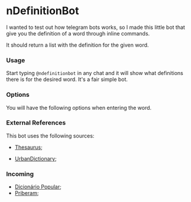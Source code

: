 # nDefinitionBot

I wanted to test out how telegram bots works, so I made this little bot that give you the definition of a word through inline commands.

It should return a list with the definition for the given word.

### Usage

Start typing `@ndefinitionbot` in any chat and it will show what definitions there is for the desired word. It's a fair simple bot.

### Options
You will have the following options when entering the word.

### External References
This bot uses the following sources:
 - [Thesaurus](http://word.com);
 
 - [UrbanDictionary](http://urbandictionary.com);
 
 ### Incoming
 - [Dicionário Popular](https://www.dicionariopopular.com/);
 - [Priberam](https://dicionario.priberam.org);
